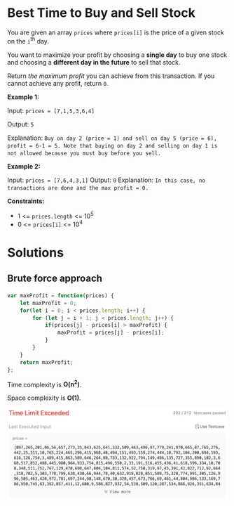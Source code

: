 # Best Time to Buy and Sell Stock

You are given an array `prices` where `prices[i]` is the price of a given stock on the `i`<sup>th</sup> day.

You want to maximize your profit by choosing a **single day** to buy one stock and choosing a **different day in the future** to sell that stock.

Return _the maximum profit_ you can achieve from this transaction. If you cannot achieve any profit, return `0`.

 
**Example 1:**

Input: `prices = [7,1,5,3,6,4]`

Output: `5`
  
Explanation: `Buy on day 2 (price = 1) and sell on day 5 (price = 6), profit = 6-1 = 5.
Note that buying on day 2 and selling on day 1 is not allowed because you must buy before you sell.`

**Example 2:**

Input: `prices = [7,6,4,3,1]`
Output: `0`
Explanation: `In this case, no transactions are done and the max profit = 0.`

**Constraints:**

- 1 <= `prices.length` <= 10<sup>5</sup>
- 0 <= `prices[i]` <= 10<sup>4</sup>

# Solutions

## Brute force approach

```javascript
var maxProfit = function(prices) {
    let maxProfit = 0;
    for(let i = 0; i < prices.length; i++) {
        for (let j = i + 1; j < prices.length; j++) {
            if(prices[j] - prices[i] > maxProfit) {
                maxProfit = prices[j] - prices[i];
            }
        }
    }
    return maxProfit;
};
```

Time complexity is **O(n<sup>2</sup>)**.

Space complexity is **O(1)**.

<img src="./brute-force-performance.png" style="width: 600px" alt="Brute force"/>

